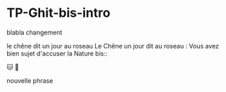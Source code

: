 # TP-Ghit-bis-intro
blabla
changement

le chêne dit un jour au roseau
Le Chêne un jour dit au roseau :
Vous avez bien sujet d'accuser la Nature
bis::

:cat:
:koala:

nouvelle phrase
